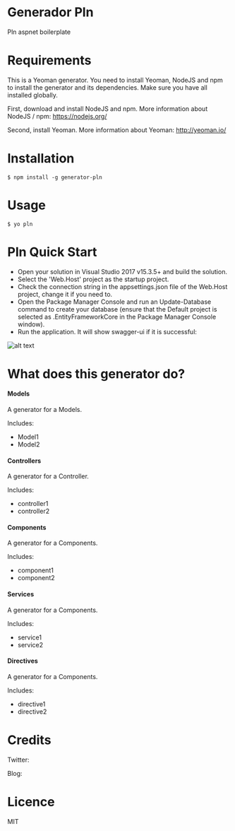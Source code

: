 # Generador Pln
Pln aspnet boilerplate

# Requirements
This is a Yeoman generator. You need to install Yeoman, NodeJS and npm to install the generator and its dependencies. Make sure you have all installed globally.

First, download and install NodeJS and npm. More information about NodeJS / npm: https://nodejs.org/

Second, install Yeoman. More information about Yeoman: http://yeoman.io/

# Installation
```
$ npm install -g generator-pln
```

# Usage
```
$ yo pln
```
# Pln Quick Start

- Open your solution in Visual Studio 2017 v15.3.5+ and build the solution.
- Select the 'Web.Host' project as the startup project.
- Check the connection string in the appsettings.json file of the Web.Host project, change it if you need to.
- Open the Package Manager Console and run an Update-Database command to create your database (ensure that the Default project is selected as .EntityFrameworkCore in the Package Manager Console window).
- Run the application. It will show swagger-ui if it is successful:

![alt text](https://github.com/ronymaychan/generator-pln/blob/master/images/Screenshot_1.png "PLN Swagger")

# What does this generator do?


#### Models
A generator for a Models.

Includes:
- Model1
- Model2

#### Controllers
A generator for a Controller.

Includes:
- controller1
- controller2

#### Components
A generator for a Components.

Includes:
- component1
- component2

#### Services
A generator for a Components.

Includes:
- service1
- service2

#### Directives
A generator for a Components.

Includes:
- directive1
- directive2


# Credits

Twitter: 

Blog: 

# Licence
MIT